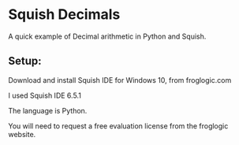 # Squish Decimals
A quick example of Decimal arithmetic in Python and Squish.

## Setup:
Download and install Squish IDE for Windows 10, from froglogic.com

I used Squish IDE 6.5.1

The language is Python.

You will need to request a free evaluation license from the froglogic website.

